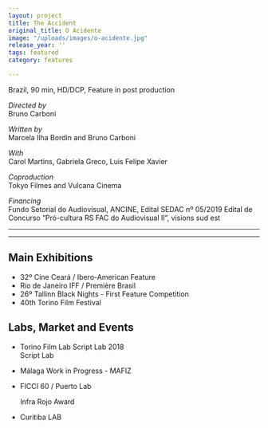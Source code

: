 ```yaml
---
layout: project
title: The Accident
original_title: O Acidente
image: "/uploads/images/o-acidente.jpg"
release_year: ''
tags: featured
category: features

---
```

Brazil, 90 min, HD/DCP, Feature in post production

_Directed by_  
Bruno Carboni

_Written by_  
Marcela Ilha Bordin and Bruno Carboni

_With_  
Carol Martins, Gabriela Greco, Luis Felipe Xavier

_Coproduction_  
Tokyo Filmes and Vulcana Cinema

_Financing_  
Fundo Setorial do Audiovisual, ANCINE, Edital SEDAC nº 05/2019 Edital de Concurso “Pró-cultura RS FAC do Audiovisual II”, visions sud est

***

***

## Main Exhibitions

* 32º Cine Ceará / Ibero-American Feature
* Rio de Janeiro IFF / Première Brasil
* 26º Tallinn Black Nights - First Feature Competition
* 40th Torino Film Festival

## Labs, Market and Events

* Torino Film Lab Script Lab 2018  
  Script Lab
* Málaga Work in Progress - MAFIZ
* FICCI 60 / Puerto Lab

  Infra Rojo Award
* Curitiba LAB